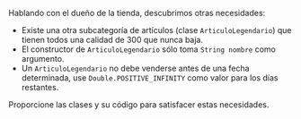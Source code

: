 Hablando con el dueño de la tienda, descubrimos otras necesidades:
* Existe una otra subcategoría de artículos (clase `ArticuloLegendario`) que tienen todos una calidad de 300 que nunca baja. 
* El constructor de `ArticuloLegendario` sólo toma `String nombre` como argumento.
* Un `ArticuloLegendario` no debe venderse antes de una fecha determinada, use `Double.POSITIVE_INFINITY` como valor para los días restantes.

Proporcione las clases y su código para satisfacer estas necesidades.